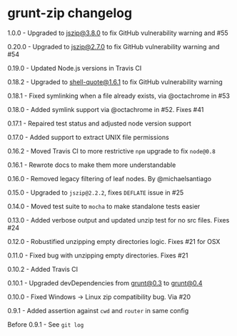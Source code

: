 # grunt-zip changelog
1.0.0 - Upgraded to jszip@3.8.0 to fix GitHub vulnerability warning and #55

0.20.0 - Upgraded to jszip@2.7.0 to fix GitHub vulnerability warning and #54

0.19.0 - Updated Node.js versions in Travis CI

0.18.2 - Upgraded to shell-quote@1.6.1 to fix GitHub vulnerability warning

0.18.1 - Fixed symlinking when a file already exists, via @octachrome in #53

0.18.0 - Added symlink support via @octachrome in #52. Fixes #41

0.17.1 - Repaired test status and adjusted node version support

0.17.0 - Added support to extract UNIX file permissions

0.16.2 - Moved Travis CI to more restrictive `npm` upgrade to fix `node@0.8`

0.16.1 - Rewrote docs to make them more understandable

0.16.0 - Removed legacy filtering of leaf nodes. By @michaelsantiago

0.15.0 - Upgraded to `jszip@2.2.2`, fixes `DEFLATE` issue in #25

0.14.0 - Moved test suite to `mocha` to make standalone tests easier

0.13.0 - Added verbose output and updated unzip test for no src files. Fixes #24

0.12.0 - Robustified unzipping empty directories logic. Fixes #21 for OSX

0.11.0 - Fixed bug with unzipping empty directories. Fixes #21

0.10.2 - Added Travis CI

0.10.1 - Upgraded devDependencies from grunt@0.3 to grunt@0.4

0.10.0 - Fixed Windows -> Linux zip compatibility bug. Via #20

0.9.1 - Added assertion against `cwd` and `router` in same config

Before 0.9.1 - See `git log`

